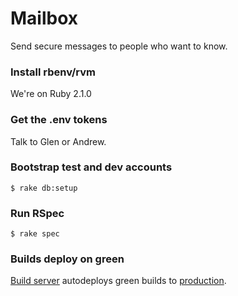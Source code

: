 Mailbox
=========

Send secure messages to people who want to know.

### Install rbenv/rvm

We're on Ruby 2.1.0

### Get the .env tokens

Talk to Glen or Andrew.

### Bootstrap test and dev accounts

    $ rake db:setup

### Run RSpec

    $ rake spec

### Builds deploy on green

[Build server](http://builds.porkbuns.net) autodeploys green builds to
[production](https://mail-safe.herokuapp.com).
